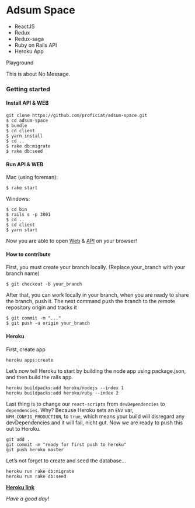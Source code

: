 # Adsum Space

- ReactJS  
- Redux 
- Redux-saga
- Ruby on Rails API
- Heroku App

Playground

This is about No Message.

### Getting started

#### Install API & WEB
```
git clone https://github.com/proficiat/adsum-space.git
$ cd adsum-space
$ bundle
$ cd client
$ yarn install
$ cd ..
$ rake db:migrate
$ rake db:seed
```

#### Run API & WEB
Mac (using foreman):
```
$ rake start
```
Windows:
```
$ cd bin
$ rails s -p 3001
$ cd ..
$ cd client
$ yarn start
```
Now you are able to open [Web](http://localhost:3000) & [API](http://localhost:3001)
on your browser!

#### How to contribute
First, you must create your branch locally. (Replace your_branch with your branch name)
```
$ git checkout -b your_branch
```
After that, you can work locally in your branch, when you are ready to share the branch, push it. The next command push the branch to the remote repository origin and tracks it
```
$ git commit -m "..."
$ git push -u origin your_branch
```

#### Heroku
First, create app
```
heroku apps:create
```
Let’s now tell Heroku to start by building the node app using package.json, and then build the rails app.
```
heroku buildpacks:add heroku/nodejs --index 1
heroku buildpacks:add heroku/ruby --index 2
```
Last thing is to change our `react-scripts` from `devDependencies` to `dependencies`. Why? Because Heroku sets an `ENV` var, `NPM_CONFIG_PRODUCTION`, to `true`, which means your build will disregard any devDependencies and it will fail, nicht gut.
Now we are ready to push this out to Heroku.
```
git add .
git commit -m "ready for first push to heroku"
git push heroku master
```
Let’s not forget to create and seed the database…
```
heroku run rake db:migrate
heroku run rake db:seed
```

[__Heroku link__](https://infinite-sands-15879.herokuapp.com)

*Have a good day!*
